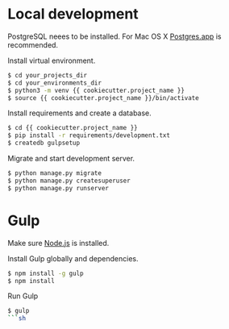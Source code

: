 # Local development
PostgreSQL neees to be installed. 
For Mac OS X [Postgres.app](http://postgresapp.com/) is recommended.

Install virtual environment.
```sh
$ cd your_projects_dir
$ cd your_environments_dir
$ python3 -m venv {{ cookiecutter.project_name }}
$ source {{ cookiecutter.project_name }}/bin/activate
```

Install requirements and create a database.
```sh
$ cd {{ cookiecutter.project_name }}
$ pip install -r requirements/development.txt
$ createdb gulpsetup
```

Migrate and start development server.
```sh
$ python manage.py migrate
$ python manage.py createsuperuser
$ python manage.py runserver
```

# Gulp
Make sure [Node.js](https://nodejs.org/en/) is installed. 

Install Gulp globally and dependencies.
```sh
$ npm install -g gulp
$ npm install
```

Run Gulp
```sh
$ gulp
```sh
